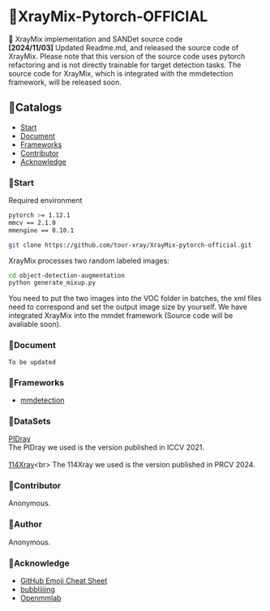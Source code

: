 # 🤯XrayMix-Pytorch-OFFICIAL
👏 XrayMix implementation and SANDet source code<br>
**[2024/11/03]** Updated Readme.md, and released the source code of XrayMix. Please note that this version of the source code uses pytorch refactoring and is not directly trainable for target detection tasks. The source code for XrayMix, which is integrated with the mmdetection framework, will be released soon.
 
## 🤯Catalogs

- [Start](#Start)
- [Document](#Document)
- [Frameworks](#Frameworks)
- [Contributor](#Contributor)
- [Acknowledge](#Acknowledge)

### 🤯Start

Required environment
```sh
pytorch >= 1.12.1
mmcv == 2.1.0
mmengine == 0.10.1
```


```sh
git clone https://github.com/tour-xray/XrayMix-pytorch-official.git
```

XrayMix processes two random labeled images:
```sh
cd object-detection-augmentation
python generate_mixup.py
```

You need to put the two images into the VOC folder in batches, the xml files need to correspond and set the output image size by yourself. We have integrated XrayMix into the mmdet framework (Source code will be avaliable soon).

### 🤠Document

```
To be updated
```

### 🤠Frameworks

- [mmdetection](https://github.com/open-mmlab/mmdetection)

### 🤠DataSets
[PIDray](https://github.com/bywang2018/security-dataset)<br>
The PIDray we used is the version published in ICCV 2021.<br>
<br>
[114Xray](https://github.com/ming076/114Xray.)<br>
The 114Xray we used is the version published in PRCV 2024.<br>


### 🤠Contributor

Anonymous.


### 🤠Author
Anonymous.


### 🤠Acknowledge


- [GitHub Emoji Cheat Sheet](https://www.webpagefx.com/tools/emoji-cheat-sheet)
- [bubbliiiing](https://github.com/bubbliiiing/object-detection-augmentation)
- [Openmmlab](https://github.com/open-mmlab/mmdetection)

